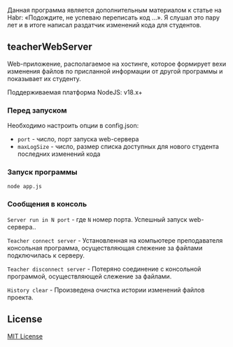 Данная программа является дополнительным материалом к статье на Habr:
«Подождите, не успеваю переписать код …». Я слушал это пару лет и в итоге написал раздатчик изменений кода для студентов.

## teacherWebServer

Web-приложение, располагаемое на хостинге, которое формирует вехи изменения файлов по присланной информации от другой программы и показывает их студенту.

Поддерживаемая платформа NodeJS: v18.x+

### Перед запуском

Необходимо настроить опции в config.json:
- `port` - число, порт запуска web-сервера
- `maxLogSize` - число, размер списка доступных для нового студента последних изменений кода

### Запуск программы

`node app.js`

### Сообщения в консоль

`Server run in N port` - где `N`  номер порта. Успешный запуск web-сервера..

`Teacher connect server` - Установленная на компьютере преподавателя консольная программа, осуществляющая слежение за файлами подключилась к серверу.

`Teacher disconnect server` - Потеряно соединение с консольной программой, осуществляющей слежение за файлами.

`History clear` - Произведена очистка истории изменений файлов проекта. 

## License

[MIT License](http://www.opensource.org/licenses/mit-license.php)